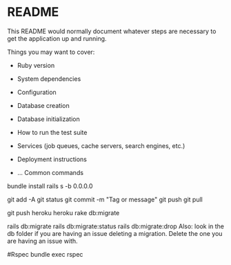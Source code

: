 # README

This README would normally document whatever steps are necessary to get the
application up and running.

Things you may want to cover:

* Ruby version

* System dependencies

* Configuration

* Database creation

* Database initialization

* How to run the test suite

* Services (job queues, cache servers, search engines, etc.)

* Deployment instructions

* ...
Common commands

bundle install
rails s -b 0.0.0.0

git add -A
git status
git commit -m "Tag or message"
git push
git pull

git push heroku
heroku rake db:migrate

rails db:migrate
rails db:migrate:status
rails db:migrate:drop
Also: look in the db folder if you are having an issue deleting a migration. Delete the one you are having an issue with. 


#Rspec
bundle exec rspec